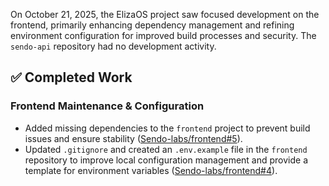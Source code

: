 On October 21, 2025, the ElizaOS project saw focused development on the frontend, primarily enhancing dependency management and refining environment configuration for improved build processes and security. The `sendo-api` repository had no development activity.

## ✅ Completed Work
### Frontend Maintenance & Configuration
*   Added missing dependencies to the `frontend` project to prevent build issues and ensure stability ([Sendo-labs/frontend#5](https://github.com/Sendo-labs/frontend/pull/5)).
*   Updated `.gitignore` and created an `.env.example` file in the `frontend` repository to improve local configuration management and provide a template for environment variables ([Sendo-labs/frontend#4](https://github.com/Sendo-labs/frontend/pull/4)).